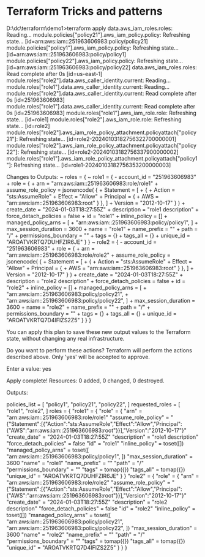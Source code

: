 # Terraform Tricks and patterns


D:\dc\terraform\demo1>terraform apply
data.aws_iam_roles.roles: Reading...
module.policies["policy21"].aws_iam_policy.policy: Refreshing state... [id=arn:aws:iam::251963606983:policy/policy21]
module.policies["policy1"].aws_iam_policy.policy: Refreshing state... [id=arn:aws:iam::251963606983:policy/policy1]
module.policies["policy22"].aws_iam_policy.policy: Refreshing state... [id=arn:aws:iam::251963606983:policy/policy22]
data.aws_iam_roles.roles: Read complete after 0s [id=us-east-1]
module.roles["role2"].data.aws_caller_identity.current: Reading...
module.roles["role1"].data.aws_caller_identity.current: Reading...
module.roles["role2"].data.aws_caller_identity.current: Read complete after 0s [id=251963606983]
module.roles["role1"].data.aws_caller_identity.current: Read complete after 0s [id=251963606983]
module.roles["role1"].aws_iam_role.role: Refreshing state... [id=role1]
module.roles["role2"].aws_iam_role.role: Refreshing state... [id=role2]
module.roles["role2"].aws_iam_role_policy_attachment.policyattach["policy21"]: Refreshing state... [id=role2-20240103182756322700000001]
module.roles["role2"].aws_iam_role_policy_attachment.policyattach["policy22"]: Refreshing state... [id=role2-20240103182756337900000002]
module.roles["role1"].aws_iam_role_policy_attachment.policyattach["policy1"]: Refreshing state... [id=role1-20240103182756353200000003]

Changes to Outputs:
  ~ roles           = {
      ~ role1 = {
          - account_id = "251963606983"
          + role       = {
              + arn                   = "arn:aws:iam::251963606983:role/role1"
              + assume_role_policy    = jsonencode(
                    {
                      + Statement = [
                          + {
                              + Action    = "sts:AssumeRole"
                              + Effect    = "Allow"
                              + Principal = {
                                  + AWS = "arn:aws:iam::251963606983:root"
                                }
                            },
                        ]
                      + Version   = "2012-10-17"
                    }
                )
              + create_date           = "2024-01-03T18:27:55Z"
              + description           = "role1 description"
              + force_detach_policies = false
              + id                    = "role1"
              + inline_policy         = []
              + managed_policy_arns   = [
                  + "arn:aws:iam::251963606983:policy/policy1",
                ]
              + max_session_duration  = 3600
              + name                  = "role1"
              + name_prefix           = ""
              + path                  = "/"
              + permissions_boundary  = ""
              + tags                  = {}
              + tags_all              = {}
              + unique_id             = "AROATVKRTQ7DUHFZIR6JE"
            }
        }
      ~ role2 = {
          - account_id = "251963606983"
          + role       = {
              + arn                   = "arn:aws:iam::251963606983:role/role2"
              + assume_role_policy    = jsonencode(
                    {
                      + Statement = [
                          + {
                              + Action    = "sts:AssumeRole"
                              + Effect    = "Allow"
                              + Principal = {
                                  + AWS = "arn:aws:iam::251963606983:root"
                                }
                            },
                        ]
                      + Version   = "2012-10-17"
                    }
                )
              + create_date           = "2024-01-03T18:27:55Z"
              + description           = "role2 description"
              + force_detach_policies = false
              + id                    = "role2"
              + inline_policy         = []
              + managed_policy_arns   = [
                  + "arn:aws:iam::251963606983:policy/policy21",
                  + "arn:aws:iam::251963606983:policy/policy22",
                ]
              + max_session_duration  = 3600
              + name                  = "role2"
              + name_prefix           = ""
              + path                  = "/"
              + permissions_boundary  = ""
              + tags                  = {}
              + tags_all              = {}
              + unique_id             = "AROATVKRTQ7D4IFIZS2Z5"
            }
        }
    }

You can apply this plan to save these new output values to the Terraform state, without changing any real infrastructure.

Do you want to perform these actions?
  Terraform will perform the actions described above.
  Only 'yes' will be accepted to approve.

  Enter a value: yes


Apply complete! Resources: 0 added, 0 changed, 0 destroyed.

Outputs:

policies_list = [
  "policy1",
  "policy21",
  "policy22",
]
requested_roles = [
  "role1",
  "role2",
]
roles = {
  "role1" = {
    "role" = {
      "arn" = "arn:aws:iam::251963606983:role/role1"
      "assume_role_policy" = "{\"Statement\":[{\"Action\":\"sts:AssumeRole\",\"Effect\":\"Allow\",\"Principal\":{\"AWS\":\"arn:aws:iam::251963606983:root\"}}],\"Version\":\"2012-10-17\"}"
      "create_date" = "2024-01-03T18:27:55Z"
      "description" = "role1 description"
      "force_detach_policies" = false
      "id" = "role1"
      "inline_policy" = toset([])
      "managed_policy_arns" = toset([
        "arn:aws:iam::251963606983:policy/policy1",
      ])
      "max_session_duration" = 3600
      "name" = "role1"
      "name_prefix" = ""
      "path" = "/"
      "permissions_boundary" = ""
      "tags" = tomap({})
      "tags_all" = tomap({})
      "unique_id" = "AROATVKRTQ7DUHFZIR6JE"
    }
  }
  "role2" = {
    "role" = {
      "arn" = "arn:aws:iam::251963606983:role/role2"
      "assume_role_policy" = "{\"Statement\":[{\"Action\":\"sts:AssumeRole\",\"Effect\":\"Allow\",\"Principal\":{\"AWS\":\"arn:aws:iam::251963606983:root\"}}],\"Version\":\"2012-10-17\"}"
      "create_date" = "2024-01-03T18:27:55Z"
      "description" = "role2 description"
      "force_detach_policies" = false
      "id" = "role2"
      "inline_policy" = toset([])
      "managed_policy_arns" = toset([
        "arn:aws:iam::251963606983:policy/policy21",
        "arn:aws:iam::251963606983:policy/policy22",
      ])
      "max_session_duration" = 3600
      "name" = "role2"
      "name_prefix" = ""
      "path" = "/"
      "permissions_boundary" = ""
      "tags" = tomap({})
      "tags_all" = tomap({})
      "unique_id" = "AROATVKRTQ7D4IFIZS2Z5"
    }
  }
}

